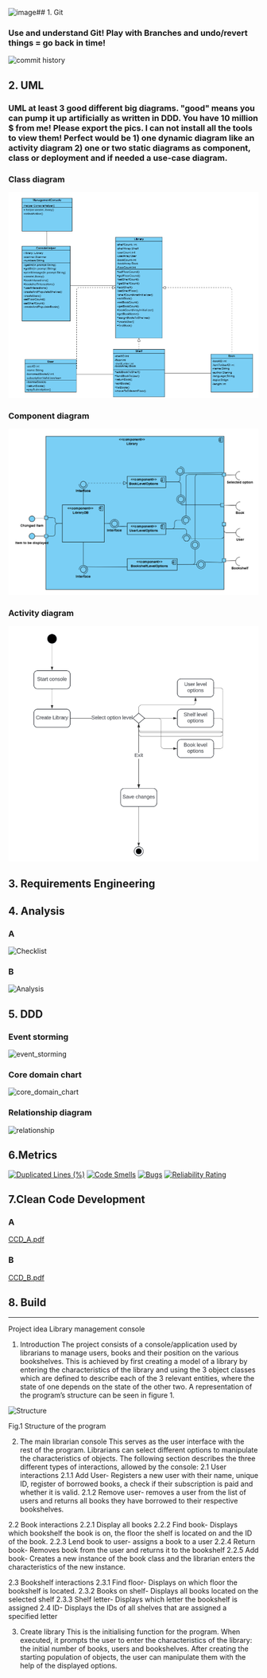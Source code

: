 ![image](https://github.com/Nickola-Karparov/Library-Manager/assets/149435602/8a0f6964-5cea-4f1b-a174-9b3cfbf99414)## 1. Git 
### Use and understand Git! Play with Branches and undo/revert things = go back in time!
![commit history ](https://github.com/Nickola-Karparov/Library-Manager/commits/final-final/)  

## 2. UML 
### UML at least 3 good different big diagrams. "good" means you can pump it up artificially as written in DDD. You have 10 million $ from me! Please export the pics. I can not install all the tools to view them! Perfect would be 1) one dynamic diagram like an activity diagram 2) one or two static diagrams as component, class or deployment and if needed a use-case diagram.

### Class diagram

![Class diagram](https://github.com/Nickola-Karparov/Library-Manager/blob/final-final/screenshots/UML/class_diagram.png) 

### Component diagram
![component diagram](https://github.com/Nickola-Karparov/Library-Manager/blob/final-final/screenshots/UML/component_diagram.png)

### Activity diagram
![activity diagram](https://github.com/Nickola-Karparov/Library-Manager/blob/final-final/screenshots/UML/activity_diagram.png)

## 3. Requirements Engineering


## 4. Analysis 
### A
![Checklist](https://github.com/Nickola-Karparov/Library-Manager/blob/final-final/screenshots/Business%20checklist)

### B
![Analysis](https://github.com/Nickola-Karparov/Library-Manager/blob/final-final/screenshots/analysis)

## 5. DDD
### Event storming 
![event_storming](https://github.com/Nickola-Karparov/Library-Manager/assets/149435602/3e6f8093-8e62-48fa-a77d-7da0d4ff72e7)

### Core domain chart
![core_domain_chart](https://github.com/Nickola-Karparov/Library-Manager/assets/149435602/37e70e17-679a-4cb0-9dcd-90f162b30509)

### Relationship diagram
![relationship](https://github.com/Nickola-Karparov/Library-Manager/assets/149435602/8cda8cf2-abd9-4fb5-b544-b7e2f7739626)

## 6.Metrics

[![Duplicated Lines (%)](https://sonarcloud.io/api/project_badges/measure?project=Nickola-Karparov_Library-Manager&metric=duplicated_lines_density)](https://sonarcloud.io/summary/new_code?id=Nickola-Karparov_Library-Manager)
[![Code Smells](https://sonarcloud.io/api/project_badges/measure?project=Nickola-Karparov_Library-Manager&metric=code_smells)](https://sonarcloud.io/summary/new_code?id=Nickola-Karparov_Library-Manager)
[![Bugs](https://sonarcloud.io/api/project_badges/measure?project=Nickola-Karparov_Library-Manager&metric=bugs)](https://sonarcloud.io/summary/new_code?id=Nickola-Karparov_Library-Manager)
[![Reliability Rating](https://sonarcloud.io/api/project_badges/measure?project=Nickola-Karparov_Library-Manager&metric=reliability_rating)](https://sonarcloud.io/summary/new_code?id=Nickola-Karparov_Library-Manager)

## 7.Clean Code Development
### A
[CCD_A.pdf](https://github.com/Nickola-Karparov/Library-Manager/files/14026979/CCD_A.pdf)

### B
[CCD_B.pdf](https://github.com/Nickola-Karparov/Library-Manager/files/14026989/CCD_B.pdf)

## 8. Build 



---------------------------------
Project idea
Library management console

1.	Introduction
The project consists of a console/application used by librarians to manage users, books and their position on the various bookshelves. 
This is achieved by first creating a model of a library by entering the characteristics of the library and using the 3 object classes which are defined to describe each of the 3 relevant entities, where the state of one depends on the state of the other two. A representation of the program’s structure can be seen in figure 1.


 ![Structure](https://github.com/Nickola-Karparov/Library-Manager/assets/149435602/64d4d4bd-83cd-4821-8f2f-efc00ec9c9a4)

Fig.1 Structure of the program

2.	The main librarian console 
This serves as the user interface with the rest of the program. Librarians can select different options to manipulate the characteristics of objects. 
The following section describes the three different types of interactions, allowed by the console:
2.1	User interactions 
2.1.1	Add User- Registers a new user with their name, unique ID, register of borrowed books, a check if their subscription is paid and whether it is valid. 
2.1.2	Remove user- removes a user from the list of users and returns all books they have borrowed to their respective bookshelves. 

2.2	Book interactions
2.2.1	Display all books
2.2.2	Find book- Displays which bookshelf the book is on, the floor the shelf is located on and the ID of the book.
2.2.3	Lend book to user- assigns a book to a user
2.2.4	Return book- Removes book from the user and returns it to the bookshelf 
2.2.5	Add book- Creates a new instance of the book class and the librarian enters the characteristics of the new instance. 

2.3	Bookshelf interactions 
2.3.1	Find floor- Displays on which floor the bookshelf is located.
2.3.2	Books on shelf- Displays all books located on the selected shelf
2.3.3	Shelf letter- Displays which letter the bookshelf is assigned 
2.4	ID- Displays the IDs of all shelves that are assigned a specified letter

3.	Create library
This is the initialising function for the program. When executed, it prompts the user to enter the characteristics of the library: the initial number of books, users and bookshelves. After creating the starting population of objects, the user can manipulate them with the help of the displayed options. 

